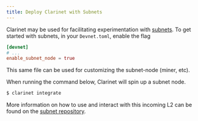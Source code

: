 ```yaml
---
title: Deploy Clarinet with Subnets
---
```


Clarinet may be used for facilitating experimentation with [subnets](https://www.youtube.com/watch?v=PFPwuVCGGuI).
To get started with subnets, in your `Devnet.toml`, enable the flag

```toml
[devnet]
# ...
enable_subnet_node = true
```

This same file can be used for customizing the subnet-node (miner, etc).

When running the command below, Clarinet will spin up a subnet node.

```bash
$ clarinet integrate
```

More information on how to use and interact with this incoming L2 can be found on the [subnet repository](https://github.com/hirosystems/stacks-subnets).
